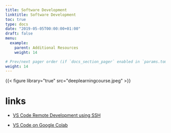 ```yaml
---
title: Software Development
linktitle: Software Development
toc: true
type: docs
date: "2019-05-05T00:00:00+01:00"
draft: false
menu:
  example:
    parent: Additional Resources
    weight: 14

# Prev/next pager order (if `docs_section_pager` enabled in `params.toml`)
weight: 14
---
```


{{< figure library="true" src="deeplearningcourse.jpeg" >}}

# links

* [VS Code Remote Development using SSH](https://code.visualstudio.com/docs/remote/ssh)

* [VS Code on Google Colab](https://amitness.com/vscode-on-colab)
